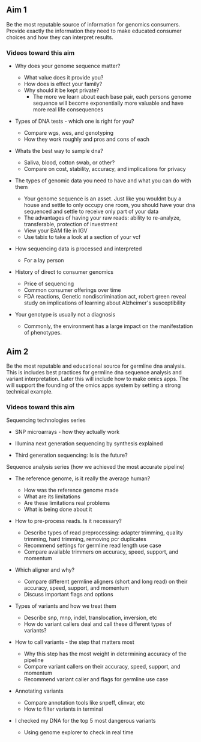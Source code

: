 ## Aim 1

Be the most reputable source of information for genomics consumers. Provide exactly the information they need to make educated consumer choices and how they can interpret results.

### Videos toward this aim

- Why does your genome sequence matter?

  - What value does it provide you?
  - How does is effect your family?
  - Why should it be kept private?
    - The more we learn about each base pair, each persons genome sequence will become exponentially more valuable and have more real life consequences

- Types of DNA tests - which one is right for you?

  - Compare wgs, wes, and genotyping
  - How they work roughly and pros and cons of each

- Whats the best way to sample dna?

  - Saliva, blood, cotton swab, or other?
  - Compare on cost, stability, accuracy, and implications for privacy

- The types of genomic data you need to have and what you can do with them

  - Your genome sequence is an asset. Just like you wouldnt buy a house and settle to only occupy one room, you should have your dna sequenced and settle to receive only part of your data
  - The advantages of having your raw reads: ability to re-analyze, transferable, protection of investment
  - View your BAM file in IGV
  - Use tabix to take a look at a section of your vcf

- How sequencing data is processed and interpreted

  - For a lay person

- History of direct to consumer genomics

  - Price of sequencing
  - Common consumer offerings over time
  - FDA reactions, Genetic nondiscrimination act, robert green reveal study on implications of learning about Alzheimer's susceptibility

- Your genotype is usually not a diagnosis
  - Commonly, the environment has a large impact on the manifestation of phenotypes.

## Aim 2

Be the most reputable and educational source for germline dna analysis. This is includes best practices for germline dna sequence analysis and variant interpretation. Later this will include how to make omics apps. The will support the founding of the omics apps system by setting a strong technical example.

### Videos toward this aim

Sequencing technologies series

- SNP microarrays - how they actually work

- Illumina next generation sequencing by synthesis explained

- Third generation sequencing: Is is the future?

Sequence analysis series (how we achieved the most accurate pipeline)

- The reference genome, is it really the average human?

  - How was the reference genome made
  - What are its limitations
  - Are these limitations real problems
  - What is being done about it

- How to pre-process reads. Is it necessary?

  - Describe types of read preprocessing: adapter trimming, quality trimming, hard trimming, removing pcr duplicates
  - Recommend settings for germline read length use case
  - Compare available trimmers on accuracy, speed, support, and momentum

- Which aligner and why?

  - Compare different germline aligners (short and long read) on their accuracy, speed, support, and momentum
  - Discuss important flags and options

- Types of variants and how we treat them

  - Describe snp, mnp, indel, translocation, inversion, etc
  - How do variant callers deal and call these different types of variants?

- How to call variants - the step that matters most

  - Why this step has the most weight in determining accuracy of the pipeline
  - Compare variant callers on their accuracy, speed, support, and momentum
  - Recommend variant caller and flags for germline use case

- Annotating variants

  - Compare annotation tools like snpeff, clinvar, etc
  - How to filter variants in terminal

- I checked my DNA for the top 5 most dangerous variants
  - Using genome explorer to check in real time
